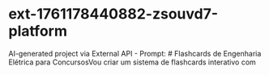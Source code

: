 # ext-1761178440882-zsouvd7-platform
AI-generated project via External API - Prompt: # Flashcards de Engenharia Elétrica para ConcursosVou criar um sistema de flashcards interativo com 
